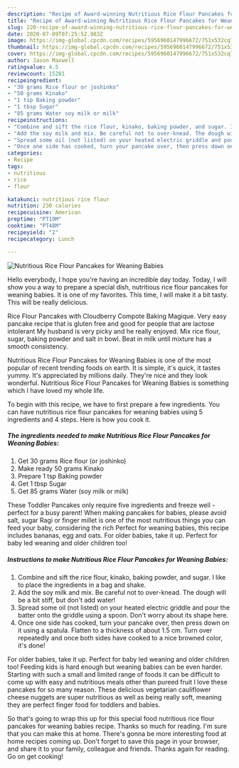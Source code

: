 ```yaml
---
description: "Recipe of Award-winning Nutritious Rice Flour Pancakes for Weaning Babies"
title: "Recipe of Award-winning Nutritious Rice Flour Pancakes for Weaning Babies"
slug: 220-recipe-of-award-winning-nutritious-rice-flour-pancakes-for-weaning-babies
date: 2020-07-09T07:25:52.983Z
image: https://img-global.cpcdn.com/recipes/5956960147996672/751x532cq70/nutritious-rice-flour-pancakes-for-weaning-babies-recipe-main-photo.jpg
thumbnail: https://img-global.cpcdn.com/recipes/5956960147996672/751x532cq70/nutritious-rice-flour-pancakes-for-weaning-babies-recipe-main-photo.jpg
cover: https://img-global.cpcdn.com/recipes/5956960147996672/751x532cq70/nutritious-rice-flour-pancakes-for-weaning-babies-recipe-main-photo.jpg
author: Jason Maxwell
ratingvalue: 4.5
reviewcount: 15281
recipeingredient:
- "30 grams Rice flour or joshinko"
- "50 grams Kinako"
- "1 tsp Baking powder"
- "1 tbsp Sugar"
- "85 grams Water soy milk or milk"
recipeinstructions:
- "Combine and sift the rice flour, kinako, baking powder, and sugar. I like to place the ingredients in a bag and shake."
- "Add the soy milk and mix. Be careful not to over-knead. The dough will be a bit stiff, but don&#39;t add water!"
- "Spread some oil (not listed) on your heated electric griddle and pour the batter onto the griddle using a spoon. Don&#39;t worry about its shape here."
- "Once one side has cooked, turn your pancake over, then press down on it using a spatula. Flatten to a thickness of about 1.5 cm. Turn over repeatedly and once both sides have cooked to a nice browned color, it&#39;s done!"
categories:
- Recipe
tags:
- nutritious
- rice
- flour

katakunci: nutritious rice flour 
nutrition: 230 calories
recipecuisine: American
preptime: "PT19M"
cooktime: "PT48M"
recipeyield: "2"
recipecategory: Lunch

---
```



![Nutritious Rice Flour Pancakes for Weaning Babies](https://img-global.cpcdn.com/recipes/5956960147996672/751x532cq70/nutritious-rice-flour-pancakes-for-weaning-babies-recipe-main-photo.jpg)

Hello everybody, I hope you're having an incredible day today. Today, I will show you a way to prepare a special dish, nutritious rice flour pancakes for weaning babies. It is one of my favorites. This time, I will make it a bit tasty. This will be really delicious.

Rice Flour Pancakes with Cloudberry Compote Baking Magique. Very easy pancake recipe that is gluten free and good for people that are lactose intolerant My husband is very picky and he really enjoyed. Mix rice flour, sugar, baking powder and salt in bowl. Beat in milk until mixture has a smooth consistency.

Nutritious Rice Flour Pancakes for Weaning Babies is one of the most popular of recent trending foods on earth. It is simple, it's quick, it tastes yummy. It's appreciated by millions daily. They're nice and they look wonderful. Nutritious Rice Flour Pancakes for Weaning Babies is something which I have loved my whole life.


To begin with this recipe, we have to first prepare a few ingredients. You can have nutritious rice flour pancakes for weaning babies using 5 ingredients and 4 steps. Here is how you cook it.

<!--inarticleads1-->

##### The ingredients needed to make Nutritious Rice Flour Pancakes for Weaning Babies:

1. Get 30 grams Rice flour (or joshinko)
1. Make ready 50 grams Kinako
1. Prepare 1 tsp Baking powder
1. Get 1 tbsp Sugar
1. Get 85 grams Water (soy milk or milk)


These Toddler Pancakes only require five ingredients and freeze well - perfect for a busy parent! When making pancakes for babies, please avoid salt, sugar Ragi or finger millet is one of the most nutritious things you can feed your baby, considering the rich Perfect for weaning babies, this recipe includes bananas, egg and oats. For older babies, take it up. Perfect for baby led weaning and older children too! 

<!--inarticleads2-->

##### Instructions to make Nutritious Rice Flour Pancakes for Weaning Babies:

1. Combine and sift the rice flour, kinako, baking powder, and sugar. I like to place the ingredients in a bag and shake.
1. Add the soy milk and mix. Be careful not to over-knead. The dough will be a bit stiff, but don&#39;t add water!
1. Spread some oil (not listed) on your heated electric griddle and pour the batter onto the griddle using a spoon. Don&#39;t worry about its shape here.
1. Once one side has cooked, turn your pancake over, then press down on it using a spatula. Flatten to a thickness of about 1.5 cm. Turn over repeatedly and once both sides have cooked to a nice browned color, it&#39;s done!


For older babies, take it up. Perfect for baby led weaning and older children too! Feeding kids is hard enough but weaning babies can be even harder. Starting with such a small and limited range of foods it can be difficult to come up with easy and nutritious meals other than pureed fruit I love these pancakes for so many reason. These delicious vegetarian cauliflower cheese nuggets are super nutritious as well as being really soft, meaning they are perfect finger food for toddlers and babies. 

So that's going to wrap this up for this special food nutritious rice flour pancakes for weaning babies recipe. Thanks so much for reading. I'm sure that you can make this at home. There's gonna be more interesting food at home recipes coming up. Don't forget to save this page in your browser, and share it to your family, colleague and friends. Thanks again for reading. Go on get cooking!
